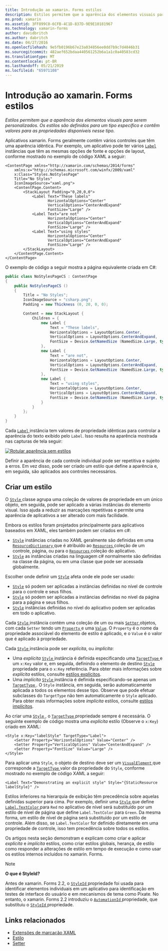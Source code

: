 ```yaml
---
title: Introdução ao xamarin. Forms estilos
description: Estilos permitem que a aparência dos elementos visuais para serem personalizados. Os estilos são definidos para um tipo específico e contêm valores para as propriedades disponíveis nesse tipo.
ms.prod: xamarin
ms.assetid: 3FF899C0-6CFB-4C1D-837D-9E9E10181967
ms.technology: xamarin-forms
author: davidbritch
ms.author: dabritch
ms.date: 04/27/2016
ms.openlocfilehash: 9e5fb0196b67e23a034856ee0dd7b9c7d4846b31
ms.sourcegitcommit: 482aef652bdaa440561252b6a1a1c0a40583cd32
ms.translationtype: MT
ms.contentlocale: pt-BR
ms.lasthandoff: 05/21/2019
ms.locfileid: "65971108"
---
```

# <a name="introduction-to-xamarinforms-styles"></a>Introdução ao xamarin. Forms estilos

_Estilos permitem que a aparência dos elementos visuais para serem personalizados. Os estilos são definidos para um tipo específico e contêm valores para as propriedades disponíveis nesse tipo._

Aplicativos xamarin. Forms geralmente contêm vários controles que têm uma aparência idêntica. Por exemplo, um aplicativo pode ter vários [ `Label` ](xref:Xamarin.Forms.Label) instâncias que têm as mesmas opções de fonte e opções de layout, conforme mostrado no exemplo de código XAML a seguir:

```xaml
<ContentPage xmlns="http://xamarin.com/schemas/2014/forms"
    xmlns:x="http://schemas.microsoft.com/winfx/2009/xaml"
    x:Class="Styles.NoStylesPage"
    Title="No Styles"
    IconImageSource="xaml.png">
    <ContentPage.Content>
        <StackLayout Padding="0,20,0,0">
            <Label Text="These labels"
                   HorizontalOptions="Center"
                   VerticalOptions="CenterAndExpand"
                   FontSize="Large" />
            <Label Text="are not"
                   HorizontalOptions="Center"
                   VerticalOptions="CenterAndExpand"
                   FontSize="Large" />
            <Label Text="using styles"
                   HorizontalOptions="Center"
                   VerticalOptions="CenterAndExpand"
                   FontSize="Large" />
        </StackLayout>
    </ContentPage.Content>
</ContentPage>
```

O exemplo de código a seguir mostra a página equivalente criada em C#:

```csharp
public class NoStylesPageCS : ContentPage
{
    public NoStylesPageCS ()
    {
        Title = "No Styles";
        IconImageSource = "csharp.png";
        Padding = new Thickness (0, 20, 0, 0);

        Content = new StackLayout {
            Children = {
                new Label {
                    Text = "These labels",
                    HorizontalOptions = LayoutOptions.Center,
                    VerticalOptions = LayoutOptions.CenterAndExpand,
                    FontSize = Device.GetNamedSize (NamedSize.Large, typeof(Label))
                },
                new Label {
                    Text = "are not",
                    HorizontalOptions = LayoutOptions.Center,
                    VerticalOptions = LayoutOptions.CenterAndExpand,
                    FontSize = Device.GetNamedSize (NamedSize.Large, typeof(Label))
                },
                new Label {
                    Text = "using styles",
                    HorizontalOptions = LayoutOptions.Center,
                    VerticalOptions = LayoutOptions.CenterAndExpand,
                    FontSize = Device.GetNamedSize (NamedSize.Large, typeof(Label))
                }
            }
        };
    }
}
```

Cada [ `Label` ](xref:Xamarin.Forms.Label) instância tem valores de propriedade idênticas para controlar a aparência do texto exibido pelo `Label`. Isso resulta na aparência mostrada nas capturas de tela seguir:

[![](introduction-images/no-styles.png "Rotular aparência sem estilos")](introduction-images/no-styles-large.png#lightbox "aparência sem estilos de rótulo")

Definir a aparência de cada controle individual pode ser repetitiva e sujeito a erros. Em vez disso, pode ser criado um estilo que define a aparência e, em seguida, são aplicados aos controles necessários.

## <a name="create-a-style"></a>Criar um estilo

O [ `Style` ](xref:Xamarin.Forms.Style) classe agrupa uma coleção de valores de propriedade em um único objeto, em seguida, pode ser aplicado a várias instâncias do elemento visual. Isso ajuda a reduzir as marcações repetitivas e permite uma aparência de aplicativos a ser alterado com mais facilidade.

Embora os estilos foram projetados principalmente para aplicativos baseados em XAML, eles também podem ser criados em c#:

- [`Style`](xref:Xamarin.Forms.Style) instâncias criadas no XAML geralmente são definidas em uma [ `ResourceDictionary` ](xref:Xamarin.Forms.ResourceDictionary) que é atribuído ao [ `Resources` ](xref:Xamarin.Forms.VisualElement.Resources) coleção de um controle, página, ou para o [ `Resources` ](xref:Xamarin.Forms.Application.Resources) coleção do aplicativo.
- [`Style`](xref:Xamarin.Forms.Style) as instâncias criadas na linguagem c# normalmente são definidas na classe da página, ou em uma classe que pode ser acessada globalmente.

Escolher onde definir um [`Style`](xref:Xamarin.Forms.Style) afeta onde ele pode ser usado:

- [`Style`](xref:Xamarin.Forms.Style) só podem ser aplicadas a instâncias definidas no nível de controle para o controle e seus filhos.
- [`Style`](xref:Xamarin.Forms.Style) só podem ser aplicadas a instâncias definidas no nível da página para a página e seus filhos.
- [`Style`](xref:Xamarin.Forms.Style) instâncias definidas no nível do aplicativo podem ser aplicadas em todo o aplicativo.

Cada [ `Style` ](xref:Xamarin.Forms.Style) instância contém uma coleção de um ou mais [ `Setter` ](xref:Xamarin.Forms.Setter) objetos, com cada `Setter` tendo um [ `Property` ](xref:Xamarin.Forms.Setter.Property) e uma [`Value`](xref:Xamarin.Forms.Setter.Value). O `Property` é o nome da propriedade associável do elemento de estilo é aplicado, e o `Value` é o valor que é aplicado à propriedade.

Cada [ `Style` ](xref:Xamarin.Forms.Style) instância pode ser *explícita*, ou *implícita*:

- Uma *explícita* [ `Style` ](xref:Xamarin.Forms.Style) instância é definida especificando uma [ `TargetType` ](xref:Xamarin.Forms.Style.TargetType) e um `x:Key` valor e, em seguida, definindo o elemento de destino [ `Style` ](xref:Xamarin.Forms.NavigableElement.Style) propriedade para o `x:Key` referência. Para obter mais informações sobre *explícita* estilos, consulte [estilos explícitos](~/xamarin-forms/user-interface/styles/explicit.md).
- Uma *implícita* [ `Style` ](xref:Xamarin.Forms.Style) instância é definida especificando-se apenas um [ `TargetType` ](xref:Xamarin.Forms.Style.TargetType). O `Style` instância, em seguida, serão automaticamente aplicada a todos os elementos desse tipo. Observe que pode efetuar subclasses do `TargetType` não tem automaticamente o `Style` aplicado. Para obter mais informações sobre *implícita* estilos, consulte [estilos implícitos](~/xamarin-forms/user-interface/styles/implicit.md).

Ao criar uma [ `Style` ](xref:Xamarin.Forms.Style), o [ `TargetType` ](xref:Xamarin.Forms.Style.TargetType) propriedade sempre é necessária. O seguinte exemplo de código mostra uma *explícita* estilo (Observe o `x:Key`) criado em XAML:

```xaml
<Style x:Key="labelStyle" TargetType="Label">
    <Setter Property="HorizontalOptions" Value="Center" />
    <Setter Property="VerticalOptions" Value="CenterAndExpand" />
    <Setter Property="FontSize" Value="Large" />
</Style>
```

Para aplicar uma `Style`, o objeto de destino deve ser um [ `VisualElement` ](xref:Xamarin.Forms.VisualElement) que corresponde a [ `TargetType` ](xref:Xamarin.Forms.Style.TargetType) valor da propriedade do `Style`, conforme mostrado no exemplo de código XAML a seguir:

```xaml
<Label Text="Demonstrating an explicit style" Style="{StaticResource labelStyle}" />
```

Estilos inferiores na hierarquia de exibição têm precedência sobre aquelas definidas superior para cima. Por exemplo, definir uma [ `Style` ](xref:Xamarin.Forms.Style) que define [ `Label.TextColor` ](xref:Xamarin.Forms.Label.TextColor) para `Red` no aplicativo de nível será substituído por um estilo de nível de página que define `Label.TextColor` para `Green`. Da mesma forma, um estilo de nível de página será substituído por um estilo de controle. Além disso, se `Label.TextColor` for definido diretamente em uma propriedade de controle, isso tem precedência sobre todos os estilos.

Os artigos nesta seção demonstram e explicam como criar e aplicar *explícita* e *implícita* estilos, como criar estilos globais, herança, de estilo como responder a alterações de estilo em tempo de execução e como usar os estilos internos incluídos no xamarin. Forms.

> [!NOTE]
> **O que é StyleId?**
>
> Antes de xamarin. Forms 2.2, o [ `StyleId` ](xref:Xamarin.Forms.Element.StyleId) propriedade foi usada para identificar elementos individuais em um aplicativo para identificação em testes de interface do usuário e em mecanismos de tema como Pixate. No entanto, o xamarin. Forms 2.2 introduziu o [ `AutomationId` ](xref:Xamarin.Forms.Element.AutomationId) propriedade, que substituiu o [ `StyleId` ](xref:Xamarin.Forms.Element.StyleId) propriedade.

## <a name="related-links"></a>Links relacionados

- [Extensões de marcação XAML](~/xamarin-forms/xaml/xaml-basics/xaml-markup-extensions.md)
- [Estilo](xref:Xamarin.Forms.Style)
- [Setter](xref:Xamarin.Forms.Setter)

